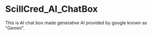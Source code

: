 # ScillCred_AI_ChatBox
This is AI chat box made generative AI provided by google known as "Gemini".
